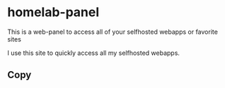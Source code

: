 # homelab-panel
This is a web-panel to access all of your selfhosted webapps or favorite sites

I use this site to quickly access all my selfhosted webapps.

## Copy



